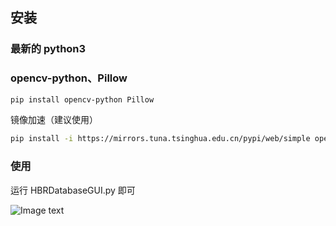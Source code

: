 ## 安装

### 最新的 python3

### opencv-python、Pillow

```sh
pip install opencv-python Pillow
```

镜像加速（建议使用）

```sh
pip install -i https://mirrors.tuna.tsinghua.edu.cn/pypi/web/simple opencv-python pillow
```

### 使用

运行 HBRDatabaseGUI.py 即可

![Image text](https://github.com/CCELEND/HBRDatabase/show/show.png)